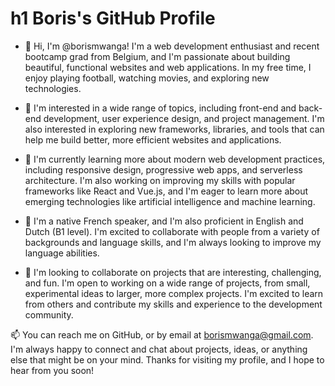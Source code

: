 
# h1 Boris's GitHub Profile

* 👋 Hi, I'm @borismwanga! I'm a web development enthusiast and recent bootcamp grad from Belgium, and I'm passionate about building beautiful, functional websites and web applications. In my free time, I enjoy playing football, watching movies, and exploring new technologies.

* 👀 I'm interested in a wide range of topics, including front-end and back-end development, user experience design, and project management. I'm also interested in     exploring new frameworks, libraries, and tools that can help me build better, more efficient websites and applications.

* 🌱 I'm currently learning more about modern web development practices, including responsive design, progressive web apps, and serverless architecture. I'm also working on improving my skills with popular frameworks like React and Vue.js, and I'm eager to learn more about emerging technologies like artificial intelligence and machine learning.

* 💬 I'm a native French speaker, and I'm also proficient in English and Dutch (B1 level). I'm excited to collaborate with people from a variety of backgrounds and language skills, and I'm always looking to improve my language abilities.

* 💞️ I'm looking to collaborate on projects that are interesting, challenging, and fun. I'm open to working on a wide range of projects, from small, experimental ideas to larger, more complex projects. I'm excited to learn from others and contribute my skills and experience to the development community.

📫 You can reach me on GitHub, or by email at borismwanga@gmail.com. I'm always happy to connect and chat about projects, ideas, or anything else that might be on your mind. Thanks for visiting my profile, and I hope to hear from you soon!
<!---
borismwanga/borismwanga is a ✨ special ✨ repository because its `README.md` (this file) appears on your GitHub profile.
You can click the Preview link to take a look at your changes.
--->
